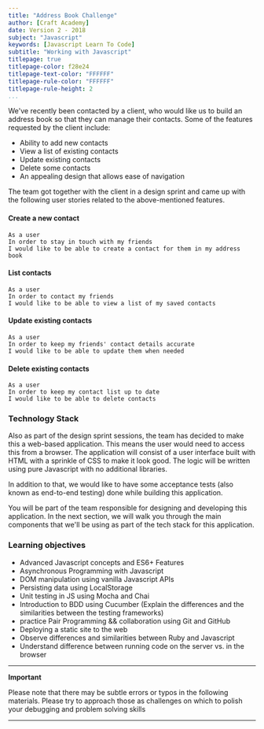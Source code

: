 ```yaml
---
title: "Address Book Challenge"
author: [Craft Academy]
date: Version 2 - 2018
subject: "Javascript"
keywords: [Javascript Learn To Code]
subtitle: "Working with Javascript"
titlepage: true
titlepage-color: f28e24
titlepage-text-color: "FFFFFF"
titlepage-rule-color: "FFFFFF"
titlepage-rule-height: 2
...
```


We've recently been contacted by a client, who would like us to build an address book so that they can manage their contacts. Some of the features requested by the client include:

* Ability to add new contacts
* View a list of existing contacts
* Update existing contacts
* Delete some contacts
* An appealing design that allows ease of navigation

The team got together with the client in a design sprint and came up with the following user stories related to the above-mentioned features.

#### Create a new contact

```text
As a user
In order to stay in touch with my friends
I would like to be able to create a contact for them in my address book
```

#### List contacts

```text
As a user
In order to contact my friends
I would like to be able to view a list of my saved contacts
```

#### Update existing contacts

```text
As a user
In order to keep my friends' contact details accurate
I would like to be able to update them when needed
```

#### Delete existing contacts

```text
As a user
In order to keep my contact list up to date
I would like to be able to delete contacts
```



### Technology Stack

Also as part of the design sprint sessions, the team has decided to make this a web-based application. This means the user would need to access this from a browser. The application will consist of a user interface built with HTML with a sprinkle of CSS to make it look good. The logic will be written using pure Javascript with no additional libraries.

In addition to that, we would like to have some acceptance tests \(also known as end-to-end testing\) done while building this application.

You will be part of the team responsible for designing and developing this application. In the next section, we will walk you through the main components that we'll be using as part of the tech stack for this application.

### Learning objectives
- Advanced Javascript concepts and ES6+ Features
- Asynchronous Programming with Javascript
- DOM manipulation using vanilla Javascript APIs
- Persisting data using LocalStorage
- Unit testing in JS using Mocha and Chai
- Introduction to BDD using Cucumber (Explain the differences and the similarities between the testing frameworks)
- practice Pair Programming && collaboration using Git and GitHub
- Deploying a static site to the web
- Observe differences and similarities between Ruby and Javascript
- Understand difference between running code on the server vs. in the browser

----
**Important**

Please note that there may be subtle errors  or typos in the following materials. Please try to approach those as challenges on which to polish your debugging and problem solving skills

---